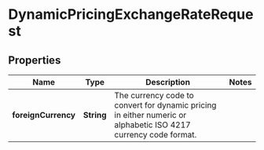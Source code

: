 

# DynamicPricingExchangeRateRequest

## Properties

Name | Type | Description | Notes
------------ | ------------- | ------------- | -------------
**foreignCurrency** | **String** | The currency code to convert for dynamic pricing in either numeric or alphabetic ISO 4217 currency code format. | 



